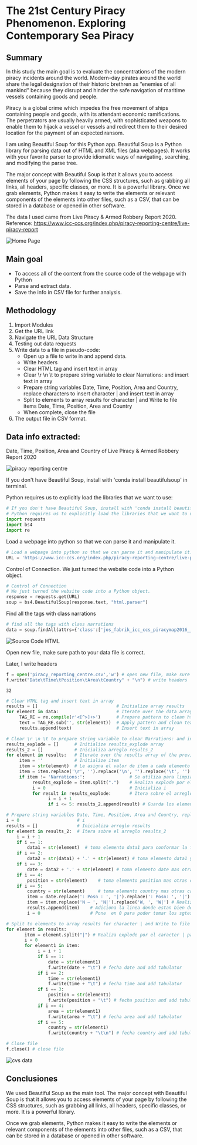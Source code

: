# The 21st Century Piracy Phenomenon. Exploring Contemporary Sea Piracy

## Summary

In this study the main goal is to evaluate the concentrations of the modern piracy incidents around the world.
Modern-day pirates around the world share the legal designation of their historic brethren as “enemies of all mankind” because they disrupt and hinder the safe navigation of maritime vessels containing goods and people.

Piracy is a global crime which impedes the free movement of ships containing people and goods, with its attendant economic ramifications. The perpetrators are usually heavily armed, with sophisticated weapons to enable them to hijack a vessel or vessels and redirect them to their desired location for the payment of an expected ransom.

I am using Beautiful Soup for this Python app. Beautiful Soup is a Python library for parsing data out of HTML and XML files (aka webpages). It works with your favorite parser to provide idiomatic ways of navigating, searching, and modifying the parse tree. 

The major concept with Beautiful Soup is that it allows you to access elements of your page by following the CSS structures, such as grabbing all links, all headers, specific classes, or more. It is a powerful library. Once we grab elements, Python makes it easy to write the elements or relevant components of the elements into other files, such as a CSV, that can be stored in a database or opened in other software.

The data I used came from Live Piracy & Armed Robbery Report 2020. Reference: https://www.icc-ccs.org/index.php/piracy-reporting-centre/live-piracy-report

![Home Page](images/home.png)

## Main goal

+ To access all of the content from the source code of the webpage with Python
+ Parse and extract data. 
+ Save the info in CSV file for further analysis.

## Methodology

1. Import Modules
2. Get the URL link
3. Navigate the URL Data Structure
4. Testing out data requests
5. Write data to a file in pseudo-code:
    + Open up a file to write in and append data. 
    + Write headers
    + Clear HTML tag and insert text in array
    + Clear \r \n \t to prepare string variable to clear Narrations: and insert text in array
    + Prepare string variables Date, Time, Position, Area and Country, replace characters to insert character | and insert text in array
    + Split to elements to array results for character | and Write to file items Date, Time, Position, Area and Country
    + When complete, close the file
6. The output file in CSV format.

## Data info extracted:

Date, Time, Position, Area and Country of Live Piracy & Armed Robbery Report 2020

![piracy reporting centre](images/piracy_reporting_centre.png)

If you don't have Beautiful Soup, install with 'conda install beautifulsoup' in terminal.

Python requires us to explicitly load the libraries that we want to use:


```python
# If you don't have Beautiful Soup, install with 'conda install beautifulsoup' in terminal
# Python requires us to explicitly load the libraries that we want to use:
import requests
import bs4
import re
```

Load a webpage into python so that we can parse it and manipulate it.


```python
# Load a webpage into python so that we can parse it and manipulate it.
URL = 'https://www.icc-ccs.org/index.php/piracy-reporting-centre/live-piracy-report'
```

Control of Connection. We just turned the website code into a Python object. 


```python
# Control of Connection
# We just turned the website code into a Python object. 
response = requests.get(URL)
soup = bs4.BeautifulSoup(response.text, "html.parser")
```

Find all the tags with class narrations


```python
# find all the tags with class narrations
data = soup.findAll(attrs={'class':['jos_fabrik_icc_ccs_piracymap2016___narrations']})
```

![Source Code HTML](images/code.png)

Open new file, make sure path to your data file is correct.

Later, I write headers


```python
f = open('piracy_reporting_centre.csv','w') # open new file, make sure path to your data file is correct
f.write("Date\tTime\tPosition\tArea\tCountry" + "\n") # write headers
```




    32




```python
# Clear HTML tag and insert text in array
results = []                              # Initialize array results
for element in data:                      # Iterate over the data array
     TAG_RE = re.compile(r'<[^>]+>')      # Prepare pattern to clean html tag from str (element) strings
     text = TAG_RE.sub('', str(element))  # Apply pattern and clean text html tag
     results.append(text)                 # Insert text in array
```


```python
# Clear \r \n \t to prepare string variable to clear Narrations: and insert text in array
results_explode = []      # Initialize results_explode array
results_2 = []            # Inicializa arreglo results_2
for element in results:   # Iterate over the results array of the previous cell
     item = ''            # Initialize item
     item = str(element)  # Le asigna el valor de item a cada elemento del arreglo results
     item = item.replace('\r', '').replace('\n', '').replace('\t', '') # Reemplaza de item \r, \n, \t para limpiar cadena y poder trabajar mejor en ella
     if item != 'Narrations:':                 # Se utiliza para limpiar de la cadena la cadena Narrations:
          results_explode = item.split(".")    # Realiza explode por el . para quedarnos con los elementos de la primera linea donde estan Date, Time, Position, Area and Country y eliminar el parrafo que tiene a continuacion la linea 
          i = 0                                # Inicializa i
          for result in results_explode:       # Itera sobre el arreglo results_explode
                i = i + 1
                if i <= 5: results_2.append(result) # Guarda los elementos donde despues se pueden extraer Date, Time, Position, Area and Country 
```


```python
# Prepare string variables Date, Time, Position, Area and Country, replace characters to insert character | and insert text in array
i = 0                      # i
results = []               # Inicializa arreglo results
for element in results_2:  # Itera sobre el arreglo results_2
    i = i + 1
    if i == 1: 
        data1 = str(element)  # toma elemento data1 para conformar la fecha
    if i == 2: 
        data2 = str(data1) + '.' + str(element) # toma elemento data1 y concatena str(element) para conformar la fecha
    if i == 3: 
        date = data2 + '.' + str(element) # toma elemento date mas otras cadenas y concatena str(element) para conformar la fecha
    if i == 4: 
        position = str(element)    # toma elemento position mas otras cadenas
    if i == 5: 
        country = str(element)     # toma elemento country mas otras cadenas
        item = date.replace(': Posn : ', '|').replace(': Posn: ', '|').replace(': ', '|') + '.' + position.replace(' – ', '|') + '.' + country.replace('E, ', 'E|').replace('W, ', 'W|')
        item = item.replace('N – ', 'N|').replace('W, ', 'W|') # Realiza reeplazo de : Posn : por |, : Posn: por |, : por |,  –  por |, E, por E|, W, por W| para conformar una linea donde estan bien delimitados los elemento Date, Time, Position, Area and Country por el separador |  
        results.append(item)    # Adiciona la linea donde estan bien delimitados los elemento Date, Time, Position, Area and Country por el separador | al arreglo results
        i = 0                   # Pone  en 0 para poder tomar los sgtes 5 elementos del arreglos results_2 donde estan los elementos utiles a extraer
```


```python
# Split to elements to array results for character | and Write to file items Date, Time, Position, Area and Country
for element in results:
       item = element.split("|") # Realiza explode por el caracter | para quedarnos con los elementos Date, Time, Position, Area and Country
       i = 0
       for element1 in item:
            i = i + 1
            if i == 1: 
                date = str(element1)
                f.write(date + "\t") # fecha date and add tabulator
            if i == 2: 
                time = str(element1)
                f.write(time + "\t") # fecha time and add tabulator
            if i == 3: 
                position = str(element1)
                f.write(position + "\t") # fecha position and add tabulator
            if i == 4: 
                area = str(element1)
                f.write(area + "\t") # fecha area and add tabulator
            if i == 5: 
                country = str(element1)
                f.write(country + "\t\n") # fecha country and add tabulator                
```


```python
# Close file
f.close() # close file
```

![cvs data](images/cvs.png)

## Conclusiones

We used Beautiful Soup as the main tool. The major concept with Beautiful Soup is that it allows you to access elements of your page by following the CSS structures, such as grabbing all links, all headers, specific classes, or more. It is a powerful library.

 Once we grab elements, Python makes it easy to write the elements or relevant components of the elements into other files, such as a CSV, that can be stored in a database or opened in other software.
